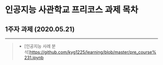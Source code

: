 # 인공지능 사관학교 프리코스 과제 목차

## 1주자 과제 (2020.05.21)
---
> * [인공지능 사례 분석]https://github.com/kyg1225/learning/blob/master/pre_course%231.ipynb
